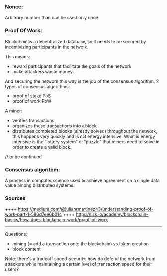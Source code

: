 ### Nonce:
Arbitrary number than can be used only once

### Proof Of Work:
Blockchain is a decentralized database, so it needs to be secured by incentivizing participants in the network.

This means:
- reward participants that facilitate the goals of the network
- make attackers waste money. 

And securing the network this way is the job of the consensus algorithm. 
2 types of consensus algorithms:
- proof of stake PoS
- proof of work PoW  

A miner:  
- verifies transactions 
- organizes these transactions into a block
- distributes completed blocks (already solved) throughout the network, this happens very quickly and is not energy intensive. What is energy intensive is the “lottery system” or “puzzle” that miners need to solve in order to create a valid block.

// to be continued

### Consensus algorithm: 
A process in computer science used to achieve agreement on a single data value among distributed systems.

### Sources
++++ https://medium.com/@julianrmartinez43/understanding-proof-of-work-part-1-586d7ee6b014
++++ https://lisk.io/academy/blockchain-basics/how-does-blockchain-work/proof-of-work 


------- 

Questions:
- mining (= add a transaction onto the blockchain) vs token creation
- block content

Note: there's a tradeoff speed-security: how do defend the network from attackers while maintaining a certain level of transaction speed for their users?  
